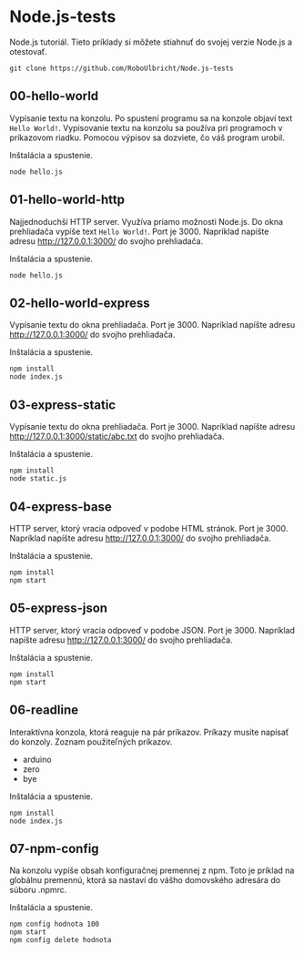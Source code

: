 # Node.js-tests
Node.js tutoriál. Tieto príklady si môžete stiahnuť do svojej verzie Node.js a otestovať.

```
git clone https://github.com/RoboUlbricht/Node.js-tests
```

## 00-hello-world
Vypísanie textu na konzolu. Po spustení programu sa na konzole objaví text `Hello World!`. Vypisovanie textu na konzolu sa používa pri programoch v príkazovom riadku. Pomocou výpisov sa dozviete, čo váš program urobil.

Inštalácia a spustenie.
```
node hello.js
```

## 01-hello-world-http
Najjednoduchší HTTP server. Využíva priamo možnosti Node.js. Do okna prehliadača vypíše text `Hello World!`. Port je 3000. Napríklad napíšte adresu http://127.0.0.1:3000/ do svojho prehliadača.

Inštalácia a spustenie.
```
node hello.js
```

## 02-hello-world-express
Vypísanie textu do okna prehliadača. Port je 3000. Napríklad napíšte adresu http://127.0.0.1:3000/ do svojho prehliadača.

Inštalácia a spustenie.
```
npm install
node index.js
```

## 03-express-static
Vypísanie textu do okna prehliadača. Port je 3000. Napríklad napíšte adresu http://127.0.0.1:3000/static/abc.txt do svojho prehliadača.

Inštalácia a spustenie.
```
npm install
node static.js
```

## 04-express-base
HTTP server, ktorý vracia odpoveď v podobe HTML stránok. Port je 3000. Napríklad napíšte adresu http://127.0.0.1:3000/ do svojho prehliadača.

Inštalácia a spustenie.
```
npm install
npm start
```

## 05-express-json
HTTP server, ktorý vracia odpoveď v podobe JSON. Port je 3000. Napríklad napíšte adresu http://127.0.0.1:3000/ do svojho prehliadača.

Inštalácia a spustenie.
```
npm install
npm start
```

## 06-readline
Interaktívna konzola, ktorá reaguje na pár príkazov. Príkazy musíte napísať do konzoly. Zoznam použiteľných príkazov.
- arduino
- zero
- bye

Inštalácia a spustenie.
```
npm install
node index.js
```

## 07-npm-config
Na konzolu vypíše obsah konfiguračnej premennej z npm. Toto je príklad na globálnu premennú, ktorá sa nastaví do vášho domovského adresára do súboru .npmrc.
                         
Inštalácia a spustenie.
```
npm config hodnota 100
npm start
npm config delete hodnota
```